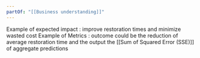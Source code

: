 ```yaml
---
partOf: "[[Business understanding]]"
---
```


Example of expected impact : improve restoration times and minimize wasted cost
Example of Metrics : outcome could be the reduction of average restoration time and the output the [[Sum of Squared Error (SSE)]] of aggregate predictions